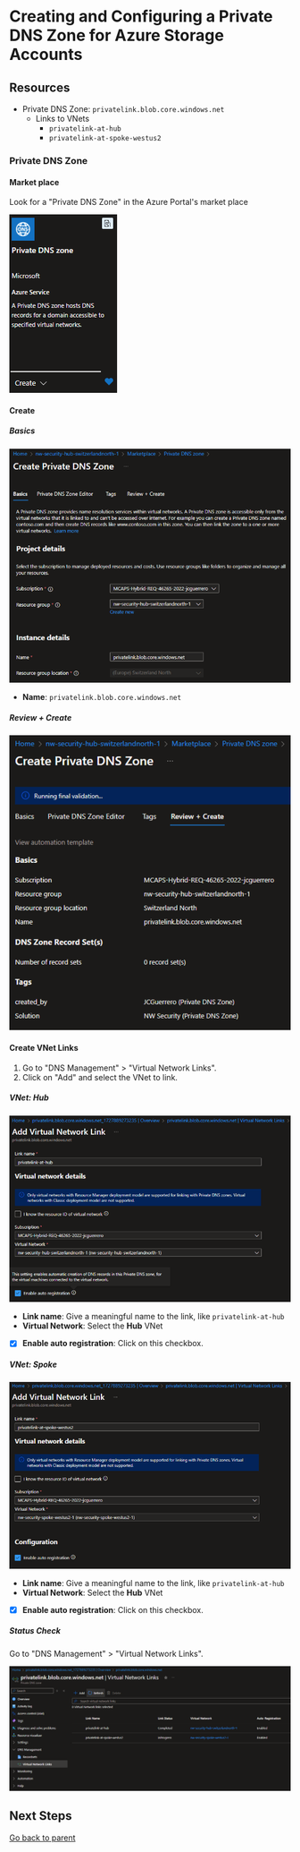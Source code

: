 # Creating and Configuring a Private DNS Zone for Azure Storage Accounts

## Resources

- Private DNS Zone: `privatelink.blob.core.windows.net`
  - Links to VNets
    - `privatelink-at-hub`
    - `privatelink-at-spoke-westus2`

### Private DNS Zone

#### Market place

Look for a "Private DNS Zone" in the Azure Portal's market place

![Market place](../../../../assets/img/azure/market/dnsz/logo.png)

#### Create

##### Basics

![Basics](../../../../assets/img/azure/solution/vnets/hub/dnsz/st/create/basics.png)

- **Name**: `privatelink.blob.core.windows.net`

##### Review + Create

![Review + Create](../../../../assets/img/azure/solution/vnets/hub/dnsz/st/create/review.png)

#### Create VNet Links

1. Go to "DNS Management" > "Virtual Network Links".
1. Click on "Add" and select the VNet to link.

##### VNet: Hub

![Link to Hub VNet](../../../../assets/img/azure/solution/vnets/hub/dnsz/st/vnet/links/hub.png)

- **Link name**: Give a meaningful name to the link, like `privatelink-at-hub`
- **Virtual Network**: Select the **Hub** VNet
- [x] **Enable auto registration**: Click on this checkbox.

##### VNet: Spoke

![Link to Spoke VNet](../../../../assets/img/azure/solution/vnets/hub/dnsz/st/vnet/links/spoke.png)

- **Link name**: Give a meaningful name to the link, like `privatelink-at-hub`
- **Virtual Network**: Select the **Hub** VNet
- [x] **Enable auto registration**: Click on this checkbox.

##### Status Check

Go to "DNS Management" > "Virtual Network Links".

![Virtual Network Links](../../../../assets/img/azure/solution/vnets/hub/dnsz/st/vnet/links/all.png)

## Next Steps

[Go back to parent](../README.md)

